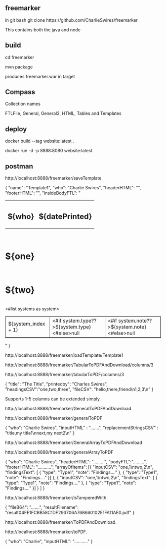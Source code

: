 freemarker
----------
<p>in git bash
git clone https://github.com/CharlieSwires/freemarker</p>

<p>This contains both the java and node</p>

build
-----
<p>cd freemarker</p>
<p>mvn package</p>

<p>produces freemarker.war in target</p>

Compass
-------
<p>Collection names</p>
FTLFile, General, General2, HTML, Tables and Templates

deploy
------
<p>docker build --tag website:latest .</p>
<p>docker run -d -p 8888:8080 website:latest</p>


postman
-------
<p>http://localhost:8888/freemarker/saveTemplate</p>
{
  "name": "Template1",
  "who": "Charlie Swires",
  "headerHTML": "<html><body>",
  "footerHTML": "</body></html>",
  "insideBodyFTL": "<table width=\"100%\"><tr><td align=\"left\"><h2>${who}</h2></td><td align=\"right\"><h2>${datePrinted}</h2></td></tr></table><br><h1>${one}</h1><br><h1>${two}</h1><br><table width=\"100%\" border=\"4px\"><#list systems as system><tr><td border=\"1px\" width=\"5%\">${system_index + 1}</td><td border=\"1px\"><#if system.type??>${system.type}<#else>null</#if></td><td border=\"1px\"><#if system.note??>${system.note}<#else>null</#if></td></tr></#list></table>"
}

<p>http://localhost:8888/freemarker/loadTemplate/Template1</p>

<p>http://localhost:8888/freemarker/TabularToPDFAndDownload/columns/3</p>
<p>http://localhost:8888/freemarker/tabularToPDF/columns/3</p>
{
    "title": "The Title",
    "printedby": "Charles Swires",
   "headingsCSV":"one,two,three",
    "fileCSV": "hello,there,friend\n1,2,3\n"
 }
<p>Supports 1-5 columns can be extended simply.</p>

<p>http://localhost:8888/freemarker/GeneralToPDFAndDownload</p>
<p>http://localhost:8888/freemarker/generalToPDF</p>
{
    "who": "Charlie Swires",
    "inputHTML" : ".......",
    "replacementStringsCSV" : "title,my title1\nnext,my next2\n"
}

<p>http://localhost:8888/freemarker/GeneralArrayToPDFAndDownload</p>
<p>http://localhost:8888/freemarker/generalArrayToPDF</p>
{
    "who": "Charlie Swires",
"headerHTML": ".........",
"bodyFTL":".........",
"footerHTML": "...........",
"arrayOfItems": [{
"inputCSV": "one,1\ntwo,2\n",
"findingsText": [
{
"type": "Type1",
"note": "Findings...."
},
{
"type": "Type1",
"note": "Findings...."
}]
},
{
"inputCSV": "one,1\ntwo,2\n",
"findingsText": [
{
"type": "Type1",
"note": "Findings...."
},
{
"type": "Type1",
"note": "Findings...."
}]
}
]
}

<p>http://localhost:8888/freemarker/isTamperedWith.</p>
{
    "fileB64": ".......",
    "resultFilename": "result04FE1FCBB58C1DF293706A76B660102E1FA11AE0.pdf"
}

<p>http://localhost:8888/freemarker/ToPDFAndDownload.</p>
<p>http://localhost:8888/freemarker/toPDF.</p>
{
    "who": "Charlie",
    "inputHTML": "..........."
}


